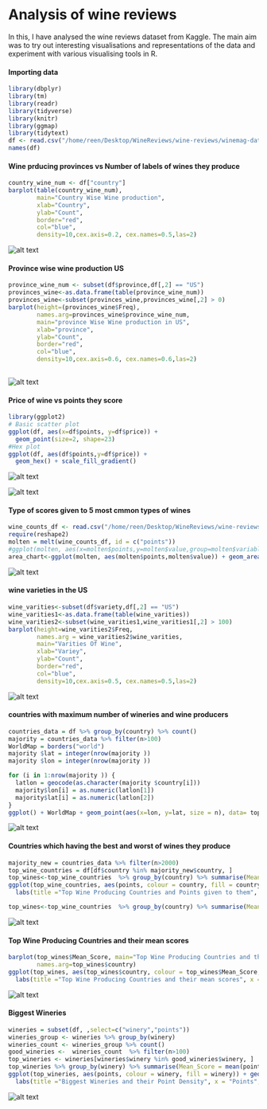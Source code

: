 # Analysis of wine reviews
In this, I have analysed the wine reviews dataset from Kaggle. The main aim was to try out interesting visualisations
and representations of the data and experiment with various visualising tools in R.

#### Importing data
```R
library(dbplyr)
library(tm)
library(readr)
library(tidyverse)
library(knitr)
library(ggmap)
library(tidytext)
df <- read.csv("/home/reen/Desktop/WineReviews/wine-reviews/winemag-data_first150k.csv",header=TRUE,sep=",")
names(df)
```

#### Wine prducing provinces vs Number of labels of wines they produce
```R
country_wine_num <- df["country"]
barplot(table(country_wine_num),
        main="Country Wise Wine production",
        xlab="Country",
        ylab="Count",
        border="red",
        col="blue",
        density=10,cex.axis=0.2, cex.names=0.5,las=2)
```
![alt text](https://github.com/avneet14027/WineReviewsAnalysis/blob/master/plot_country_wine.png)

#### Province wise wine production US

```R
province_wine_num <- subset(df$province,df[,2] == "US")
provinces_wine<-as.data.frame(table(province_wine_num))
provinces_wine<-subset(provinces_wine,provinces_wine[,2] > 0)
barplot(height=(provinces_wine$Freq),
        names.arg=provinces_wine$province_wine_num,
        main="province Wise Wine production in US",
        xlab="province",
        ylab="Count",
        border="red",
        col="blue",
        density=10,cex.axis=0.6, cex.names=0.6,las=2)
 
```
![alt text](https://github.com/avneet14027/WineReviewsAnalysis/blob/master/plot_US_wines.png)


#### Price of wine vs points they score
```R
library(ggplot2)
# Basic scatter plot
ggplot(df, aes(x=df$points, y=df$price)) +
  geom_point(size=2, shape=23)
#Hex plot
ggplot(df, aes(df$points,y=df$price)) + 
  geom_hex() + scale_fill_gradient()
```
![alt text](https://github.com/avneet14027/WineReviewsAnalysis/blob/master/plot_price_points.png)

![alt text](https://github.com/avneet14027/WineReviewsAnalysis/blob/master/plot_price_hex.png)

#### Type of scores given to 5 most cmmon types of wines
```R
wine_counts_df <- read.csv("/home/reen/Desktop/WineReviews/wine-reviews/top-five-wine-score-counts.csv",header=TRUE,sep=",")
require(reshape2)
molten = melt(wine_counts_df, id = c("points"))
#ggplot(molten, aes(x=molten$points,y=molten$value,group=molten$variable,fill=molten$variable)) + geom_area(position="fill")
area_chart<-ggplot(molten, aes(molten$points,molten$value)) + geom_area(aes(colour = molten$variable, fill= molten$variable), position = 'stack')   
```

![alt text](https://github.com/avneet14027/WineReviewsAnalysis/blob/master/plot_top5_points.png)

#### wine varieties in the US
```R
wine_varities<-subset(df$variety,df[,2] == "US")
wine_varities1<-as.data.frame(table(wine_varities))
wine_varities2<-subset(wine_varities1,wine_varities1[,2] > 100)
barplot(height=wine_varities2$Freq,
        names.arg = wine_varities2$wine_varities,
        main="Varities Of Wine",
        xlab="Variey",
        ylab="Count",
        border="red",
        col="blue",
        density=10,cex.axis=0.5, cex.names=0.5,las=2)
```
![alt text](https://github.com/avneet14027/WineReviewsAnalysis/blob/master/wine_varieties.png)

#### countries with maximum number of wineries and wine producers
```R
countries_data = df %>% group_by(country) %>% count() 
majority = countries_data %>% filter(n>100)
WorldMap = borders("world")
majority $lat = integer(nrow(majority ))
majority $lon = integer(nrow(majority ))

for (i in 1:nrow(majority )) {
  latlon = geocode(as.character(majority $country[i]))
  majority$lon[i] = as.numeric(latlon[1])
  majority$lat[i] = as.numeric(latlon[2])
}
ggplot() + WorldMap + geom_point(aes(x=lon, y=lat, size = n), data= top_countries, col="red")  + ggtitle("Areas from where wines mostly belong and are reviewed") +theme(legend.position="none")
```
![alt text](https://github.com/avneet14027/WineReviewsAnalysis/blob/master/plot_wine_areas.png)

#### Countries which having the best and worst of wines they produce
```R
majority_new = countries_data %>% filter(n>2000)
top_wine_countries = df[df$country %in% majority_new$country, ]
top_wines<-top_wine_countries  %>% group_by(country) %>% summarise(Mean_Score = mean(points)) %>% arrange(desc(Mean_Score))%>% kable()
ggplot(top_wine_countries, aes(points, colour = country, fill = country)) + geom_density(alpha = .6) +
  labs(title ="Top Wine Producing Countries and Points given to them", x = "Points", y = "Density")

top_wines<-top_wine_countries  %>% group_by(country) %>% summarise(Mean_Score = mean(points)) %>% arrange(desc(Mean_Score))
```
![alt text](https://github.com/avneet14027/WineReviewsAnalysis/blob/master/plot_top_wine_points.png)


#### Top Wine Producing Countries and their mean scores

```R 
barplot(top_wines$Mean_Score, main="Top Wine Producing Countries and their mean scores", horiz=TRUE,
        names.arg=top_wines$country)
ggplot(top_wines, aes(top_wines$country, colour = top_wines$Mean_Score, fill = top_wines$Mean_Score)) + geom_density(alpha = .6) +
  labs(title ="Top Wine Producing Countries and their mean scores", x = "Country", y = "MeanScores")
```

![alt text](https://github.com/avneet14027/WineReviewsAnalysis/blob/master/plot_top_wine.png)


#### Biggest Wineries
```R
wineries = subset(df, ,select=c("winery","points"))
wineries_group <- wineries %>% group_by(winery)
wineries_count <- wineries_group %>% count()
good_wineries <-  wineries_count  %>% filter(n>100)
top_wineries <- wineries[wineries$winery %in% good_wineries$winery, ]
top_wineries %>% group_by(winery) %>% summarise(Mean_Score = mean(points)) %>% arrange(desc(Mean_Score))%>% kable() 
ggplot(top_wineries, aes(points, colour = winery, fill = winery)) + geom_density(alpha = .6) +
  labs(title ="Biggest Wineries and their Point Density", x = "Points", y = "Density") 
```
![alt text](https://github.com/avneet14027/WineReviewsAnalysis/blob/master/plot_big_wine.png)





        
       
       
